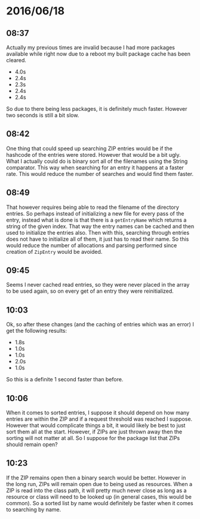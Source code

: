 # 2016/06/18

## 08:37

Actually my previous times are invalid because I had more packages available
while right now due to a reboot my built package cache has been cleared.

 * 4.0s
 * 2.4s
 * 2.3s
 * 2.4s
 * 2.4s

So due to there being less packages, it is definitely much faster. However two
seconds is still a bit slow.

## 08:42

One thing that could speed up searching ZIP entries would be if the hashcode
of the entries were stored. However that would be a bit ugly. What I actually
could do is binary sort all of the filenames using the String comparator. This
way when searching for an entry it happens at a faster rate. This would reduce
the number of searches and would find them faster.

## 08:49

That however requires being able to read the filename of the directory entries.
So perhaps instead of initializing a new file for every pass of the entry,
instead what is done is that there is a `getEntryName` which returns a string
of the given index. That way the entry names can be cached and then used to
initialize the entries also. Then with this, searching through entries does not
have to initialize all of them, it just has to read their name. So this would
reduce the number of allocations and parsing performed since creation of
`ZipEntry` would be avoided.

## 09:45

Seems I never cached read entries, so they were never placed in the array to be
used again, so on every get of an entry they were reinitialized.

## 10:03

Ok, so after these changes (and the caching of entries which was an error) I
get the following results:

 * 1.8s
 * 1.0s
 * 1.0s
 * 2.0s
 * 1.0s

So this is a definite 1 second faster than before.

## 10:06

When it comes to sorted entries, I suppose it should depend on how many entries
are within the ZIP and if a request threshold was reached I suppose. However
that would complicate things a bit, it would likely be best to just sort them
all at the start. However, if ZIPs are just thrown away then the sorting will
not matter at all. So I suppose for the package list that ZIPs should remain
open?

## 10:23

If the ZIP remains open then a binary search would be better. However in the
long run, ZIPs will remain open due to being used as resources. When a ZIP
is read into the class path, it will pretty much never close as long as a
resource or class will need to be looked up (in general cases, this would be
common). So a sorted list by name would definitely be faster when it comes to
searching by name.

